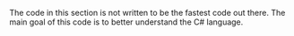 The code in this section is not written to be the fastest code out there. The main goal of this code is to better understand the C# language.
